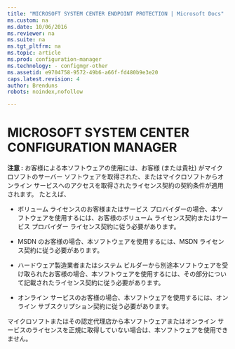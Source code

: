 ```yaml
---
title: "MICROSOFT SYSTEM CENTER ENDPOINT PROTECTION | Microsoft Docs"
ms.custom: na
ms.date: 10/06/2016
ms.reviewer: na
ms.suite: na
ms.tgt_pltfrm: na
ms.topic: article
ms.prod: configuration-manager
ms.technology: - configmgr-other
ms.assetid: e9704758-9572-49b6-a66f-fd480b9e3e20
caps.latest.revision: 4
author: Brenduns
robots: noindex,nofollow

---
```

# MICROSOFT SYSTEM CENTER CONFIGURATION MANAGER

**注意 :** お客様による本ソフトウェアの使用には、お客様 \(または貴社\) がマイクロソフトのサーバー ソフトウェアを取得された、またはマイクロソフトからオンライン サービスへのアクセスを取得されたライセンス契約の契約条件が適用されます。 たとえば、  
  
-   ボリューム ライセンスのお客様またはサービス プロバイダーの場合、本ソフトウェアを使用するには、お客様のボリューム ライセンス契約またはサービス プロバイダー ライセンス契約に従う必要があります。  
  
-   MSDN のお客様の場合、本ソフトウェアを使用するには、MSDN ライセンス契約に従う必要があります。  
  
-   ハードウェア製造業者またはシステム ビルダーから別途本ソフトウェアを受け取られたお客様の場合、本ソフトウェアを使用するには、その部分について記載されたライセンス契約に従う必要があります。  
  
-   オンライン サービスのお客様の場合、本ソフトウェアを使用するには、オンライン サブスクリプション契約に従う必要があります。  
  
 マイクロソフトまたはその認定代理店から本ソフトウェアまたはオンライン サービスのライセンスを正規に取得していない場合は、本ソフトウェアを使用できません。
